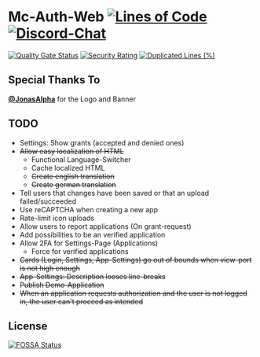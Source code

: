# Mc-Auth-Web [![Lines of Code](https://sonarcloud.io/api/project_badges/measure?project=Mc-Auth-com_Mc-Auth-Web&metric=ncloc)](https://sonarcloud.io/dashboard?id=Mc-Auth-com_Mc-Auth-Web) [![Discord-Chat](https://img.shields.io/discord/344982818863972352?label=Discord&logo=discord&logoColor=white)](https://sprax.me/discord)
[![Quality Gate Status](https://sonarcloud.io/api/project_badges/measure?project=Mc-Auth-com_Mc-Auth-Web&metric=alert_status)](https://sonarcloud.io/dashboard?id=Mc-Auth-com_Mc-Auth-Web) [![Security Rating](https://sonarcloud.io/api/project_badges/measure?project=Mc-Auth-com_Mc-Auth-Web&metric=security_rating)](https://sonarcloud.io/dashboard?id=Mc-Auth-com_Mc-Auth-Web) [![Duplicated Lines (%)](https://sonarcloud.io/api/project_badges/measure?project=Mc-Auth-com_Mc-Auth-Web&metric=duplicated_lines_density)](https://sonarcloud.io/dashboard?id=Mc-Auth-com_Mc-Auth-Web)

## Special Thanks To
**[@JonasAlpha](https://github.com/JonasAlpha)** for the Logo and Banner

## TODO
* Settings: Show grants (accepted and denied ones)
* ~~Allow easy localization of HTML~~
  * Functional Language-Switcher
  * Cache localized HTML
  * ~~Create english translation~~
  * ~~Create german translation~~
* Tell users that changes have been saved or that an upload failed/succeeded
* Use reCAPTCHA when creating a new app
* Rate-limit icon uploads
* Allow users to report applications (On grant-request)
* Add possibilities to be an verified application
* Allow 2FA for Settings-Page (Applications)
  * Force for verified applications
* ~~Cards (Login, Settings, App-Settings) go out of bounds when view-port is not high enough~~
* ~~App-Settings: Description looses line-breaks~~
* ~~Publish Demo-Application~~ 
* ~~When an application requests authorization and the user is not logged in, the user can't proceed as intended~~

## License
[![FOSSA Status](https://app.fossa.com/api/projects/git%2Bgithub.com%2FMc-Auth-com%2FMc-Auth-Web.svg?type=large)](https://app.fossa.com/projects/git%2Bgithub.com%2FMc-Auth-com%2FMc-Auth-Web?ref=badge_large)
